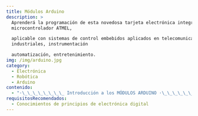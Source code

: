 ```yaml
---
title: Módulos Arduino
description: >
  Aprenderá la programación de esta novedosa tarjeta electrónica integrada con
  microcontrolador ATMEL,

  aplicable con sistemas de control embebidos aplicados en telecomunicación,
  industriales, instrumentación

  automatización, entretenimiento.
img: /img/arduino.jpg
category:
  - Electrónica
  - Robótica
  - Arduino
contenido:
  - "·\_\_\_\_\_\_\_\_ Introducción a los MÓDULOS ARDUINO ·\_\_\_\_\_\_\_\_ Programación de Lenguaje Arduino ·\_\_\_\_\_\_\_\_ Comunicación serial Shield ·\_\_\_\_\_\_\_\_ Entradas / Salidas  Digitales ·\_\_\_\_\_\_\_\_ Entradas / Salidas  Analógicas ·\_\_\_\_\_\_\_\_ Aplicación de Sensores con Arduino Temperatura   - Ultrasónicos Infrarrojos   - Color Humedad - Movimiento Presión - Caudal ·\_\_\_\_\_\_\_\_ Control de  Servomecanismos ·\_\_\_\_\_\_\_\_ Comunicación con módulos Bluethoot ·\_\_\_\_\_\_\_\_ PROYECTOS CON ARDUINO"
requisitosRecomendados:
  - Conocimientos de principios de electrónica digital
---
```



